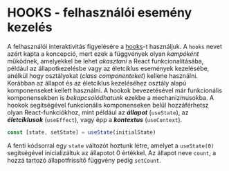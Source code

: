 # HOOKS - felhasználói esemény kezelés

A felhasználói interaktivitás figyelésére a [hooks](https://react.dev/reference/react/hooks)-t használjuk. A `hooks` nevet azért kapta a koncepció, mert ezek a függvények olyan *kampóként* működnek, amelyekkel be lehet *akasztani* a React funkcionalitásába, például az állapotkezelésbe vagy az életciklus események kezelésébe, anélkül hogy osztályokat (*class componenteket*) kellene használni.
Korábban az állapot és az életciklus kezeléséhez osztály alapú komponenseket kellett használni. A hookok bevezetésével már funkcionális komponensekben is *bekapcsolódhatunk* ezekbe a mechanizmusokba. A hookok segítségével funkcionális komponenseken belül hozzáférhetsz olyan React-funkciókhoz, mint például az ***állapot*** (`useState`), az ***életciklusok*** (`useEffect`), vagy épp a ***kontextus*** (`useContext`).


```jsx
const [state, setState] = useState(initialState)
```
A fenti kódsorral egy `state` változót hoztunk létre, amelyet a `useState(0)` segítségével inicializáltuk az állapotot 0 értékkel. Az állapot neve `count`, a hozzá tartozó állapotfrissítő függvény pedig `setCount`.